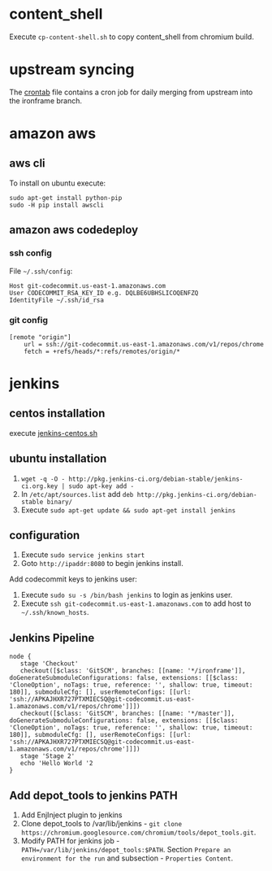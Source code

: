 # content_shell
Execute `cp-content-shell.sh` to copy content_shell from chromium build.

# upstream syncing
The [crontab](crontab) file contains a cron job for daily merging from upstream into the ironframe branch.

# amazon aws

## aws cli
To install on ubuntu execute:
```
sudo apt-get install python-pip
sudo -H pip install awscli
```

## amazon aws codedeploy

### ssh config
File `~/.ssh/config`:
```
Host git-codecommit.us-east-1.amazonaws.com
User CODECOMMIT_RSA_KEY_ID e.g. DQLBE6UBHSLICOQENFZQ
IdentityFile ~/.ssh/id_rsa
```
### git config
```
[remote "origin"]
	url = ssh://git-codecommit.us-east-1.amazonaws.com/v1/repos/chrome
	fetch = +refs/heads/*:refs/remotes/origin/*
```

# jenkins

## centos installation
execute [jenkins-centos.sh](jenkins-centos.sh)

## ubuntu installation
1. `wget -q -O - http://pkg.jenkins-ci.org/debian-stable/jenkins-ci.org.key | sudo apt-key add -`
2. In `/etc/apt/sources.list` add `deb http://pkg.jenkins-ci.org/debian-stable binary/`
3. Execute `sudo apt-get update && sudo apt-get install jenkins`

## configuration

1. Execute `sudo service jenkins start`
2. Goto `http://ipaddr:8080` to begin jenkins install.


Add codecommit keys to jenkins user:

1. Execute `sudo su -s /bin/bash jenkins` to login as jenkins user.
2. Execute `ssh git-codecommit.us-east-1.amazonaws.com` to add host to `~/.ssh/known_hosts`.


## Jenkins Pipeline

```
node {
   stage 'Checkout'
   checkout([$class: 'GitSCM', branches: [[name: '*/ironframe']], doGenerateSubmoduleConfigurations: false, extensions: [[$class: 'CloneOption', noTags: true, reference: '', shallow: true, timeout: 180]], submoduleCfg: [], userRemoteConfigs: [[url: 'ssh://APKAJHXR727PTXMIECSQ@git-codecommit.us-east-1.amazonaws.com/v1/repos/chrome']]])
   checkout([$class: 'GitSCM', branches: [[name: '*/master']], doGenerateSubmoduleConfigurations: false, extensions: [[$class: 'CloneOption', noTags: true, reference: '', shallow: true, timeout: 180]], submoduleCfg: [], userRemoteConfigs: [[url: 'ssh://APKAJHXR727PTXMIECSQ@git-codecommit.us-east-1.amazonaws.com/v1/repos/chrome']]])
   stage 'Stage 2'
   echo 'Hello World '2
}
```


## Add depot_tools to jenkins PATH

1. Add EnjInject plugin to jenkins
2. Clone depot_tools to /var/lib/jenkins - `git clone https://chromium.googlesource.com/chromium/tools/depot_tools.git`.
3. Modify PATH for jenkins job - `PATH=/var/lib/jenkins/depot_tools:$PATH`.
   Section `Prepare an environment for the run` and subsection - `Properties Content`.
    
